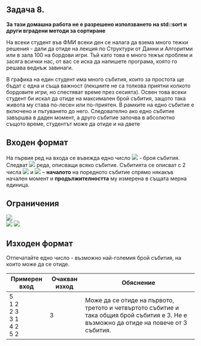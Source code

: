 ## Задача 8.

**За тази домашна работа не е разрешено използването на std::sort и други вградени методи за сортиране**

На всеки студент във ФМИ всеки ден се налага да взема много тежки решения - дали да отиде на лекция по Структури от Данни и Алгоритми или в зала 100 на бордови игри. Тъй като това е много тежък проблем и засяга всички нас, от вас се иска да напишете програма, която го решава веднъж завинаги.

В графика на един студент има много събития, които за простота ще бъдат с една и съща важност (лекциите не са толкова приятни колкото бордовите игри, но спестяват време през сесията). Освен това всеки студент би искал да отиде на максимален брой събития, защото така живота му става по-лесен или по-приятен. В рамките на едно събитие е включено и пътуването до него. Следователно ако едно събитие завършва в даден момент, а друго събитие започва в абсолютно същото време, студентът може да отиде и на двете

## Входен формат

На първия ред на входа се въвежда едно число <img src="https://latex.codecogs.com/svg.latex?\Large&space;N"> - броя събития. Следват <img src="https://latex.codecogs.com/svg.latex?\Large&space;N"> реда, описващи всяко събитие. Събитията се описват с 2 числа <img src="https://latex.codecogs.com/svg.latex?\Large&space;B_i"> и <img src="https://latex.codecogs.com/svg.latex?\Large&space;T_i"> – **началото** на поредното събитие спрямо някакъв начален момент и **продължителността** му измерена в същата мерна единица.

## Ограничения
<img src="https://latex.codecogs.com/svg.latex?\Large&space;1\le{N}\le{1000000}"><br>
<img src="https://latex.codecogs.com/svg.latex?\Large&space;1\le{B_i+T_i}\le{\infty}">
<img src="https://latex.codecogs.com/svg.latex?\Large&space;1\le{min\{B_i,T_i\}}">

## Изходен формат

Отпечатайте едно число - възможно най-големия брой събития, на които може да се отиде.

Примерен вход|Очакван изход|Обяснение
-|-|-
5<br>1 2<br>2 3<br>3 1<br>4 2<br>5 2|3|Може да се отиде на първото, третото и четвъртото събитие и така общия брой събития е 3. Не е възможно да отиде на повече от 3 събития.
